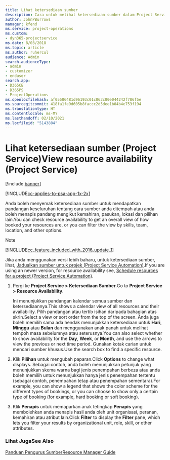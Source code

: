 ```yaml
---
title: Lihat ketersediaan sumber
description: Cara untuk melihat ketersediaan sumber dalam Project Service
author: JohnPBurrows
manager: kfend
ms.service: project-operations
ms.custom:
- dyn365-projectservice
ms.date: 8/03/2018
ms.topic: article
ms.author: ruhercul
audience: Admin
search.audienceType:
- admin
- customizer
- enduser
search.app:
- D365CE
- D365PS
- ProjectOperations
ms.openlocfilehash: af05506481d96193c01c063c00e044242f786f5e
ms.sourcegitcommit: 418fa1fe9d605b8faccc2d5dee1b04b4e753f194
ms.translationtype: HT
ms.contentlocale: ms-MY
ms.lasthandoff: 02/10/2021
ms.locfileid: "5143884"
---
```

# <a name="view-resource-availability-project-service"></a><span data-ttu-id="780d7-103">Lihat ketersediaan sumber (Project Service)</span><span class="sxs-lookup"><span data-stu-id="780d7-103">View resource availability (Project Service)</span></span>

[!include [banner](../includes/psa-now-project-operations.md)]

[!INCLUDE[cc-applies-to-psa-app-1x-2x](../includes/cc-applies-to-psa-app-1x-2x.md)]

<span data-ttu-id="780d7-104">Anda boleh menyemak ketersediaan sumber untuk mendapatkan pandangan keseluruhan tentang cara sumber anda ditempah atau anda boleh menapis pandang mengikut kemahiran, pasukan, lokasi dan pilihan lain.</span><span class="sxs-lookup"><span data-stu-id="780d7-104">You can check resource availability to get an overall view of how booked your resources are, or you can filter the view by skills, team, location, and other options.</span></span>  
  
> [!NOTE]
> [!INCLUDE[cc_feature_included_with_2016_update_1](../includes/cc-feature-included-with-2016-update-1.md)]  
> 
>  <span data-ttu-id="780d7-105">Jika anda menggunakan versi lebih baharu, untuk ketersediaan sumber, lihat, [Jadualkan sumber untuk projek (Project Service Automation)](../psa/schedule-resources-project.md).</span><span class="sxs-lookup"><span data-stu-id="780d7-105">If you are using an newer version, for resource availability see, [Schedule resources for a project (Project Service Automation)](../psa/schedule-resources-project.md).</span></span>  

1. <span data-ttu-id="780d7-106">Pergi ke **Project Service > Ketersediaan Sumber.**</span><span class="sxs-lookup"><span data-stu-id="780d7-106">Go to **Project Service > Resource Availability**.</span></span>  

    <span data-ttu-id="780d7-107">Ini menunjukkan pandangan kalendar semua sumber dan ketersediaannya.</span><span class="sxs-lookup"><span data-stu-id="780d7-107">This shows a calendar view of all resources and their availability.</span></span> <span data-ttu-id="780d7-108">Pilih pandangan atau tertib isihan daripada bahagian atas skrin.</span><span class="sxs-lookup"><span data-stu-id="780d7-108">Select a view or sort order from the top of the screen.</span></span> <span data-ttu-id="780d7-109">Anda juga boleh memilih sama ada hendak menunjukkan ketersediaan untuk **Hari**, **Minggu** atau **Bulan** dan menggunakan anak panah untuk melihat tempoh masa sebelumnya atau seterusnya.</span><span class="sxs-lookup"><span data-stu-id="780d7-109">You can also select whether to show availability for the **Day**, **Week**, or **Month**, and use the arrows to view the previous or next time period.</span></span> <span data-ttu-id="780d7-110">Gunakan kotak carian untuk mencari sumber khusus.</span><span class="sxs-lookup"><span data-stu-id="780d7-110">Use the search box to find a specific resource.</span></span>  

2. <span data-ttu-id="780d7-111">Klik **Pilihan** untuk mengubah paparan.</span><span class="sxs-lookup"><span data-stu-id="780d7-111">Click **Options** to change what displays.</span></span> <span data-ttu-id="780d7-112">Sebagai contoh, anda boleh menunjukkan petunjuk yang menunjukkan skema warna bagi jenis penempahan berbeza atau anda boleh memilih untuk menunjukkan hanya jenis penempahan tertentu (sebagai contoh, penempahan tetap atau penempahan sementara).</span><span class="sxs-lookup"><span data-stu-id="780d7-112">For example, you can show a legend that shows the color scheme for the different types of bookings, or you can choose to show only a certain type of booking (for example, hard booking or soft booking).</span></span>  

3. <span data-ttu-id="780d7-113">Klik **Penapis** untuk memaparkan anak tetingkap **Penapis** yang membolehkan anda menapis hasil anda oleh unit organisasi, peranan, kemahiran atau atribut lain.</span><span class="sxs-lookup"><span data-stu-id="780d7-113">Click **Filter** to display the **Filter** pane, which lets you filter your results by organizational unit, role, skill, or other attributes.</span></span>  

### <a name="see-also"></a><span data-ttu-id="780d7-114">Lihat Juga</span><span class="sxs-lookup"><span data-stu-id="780d7-114">See Also</span></span>  
 [<span data-ttu-id="780d7-115">Panduan Pengurus Sumber</span><span class="sxs-lookup"><span data-stu-id="780d7-115">Resource Manager Guide</span></span>](../psa/resource-manager-guide.md)
